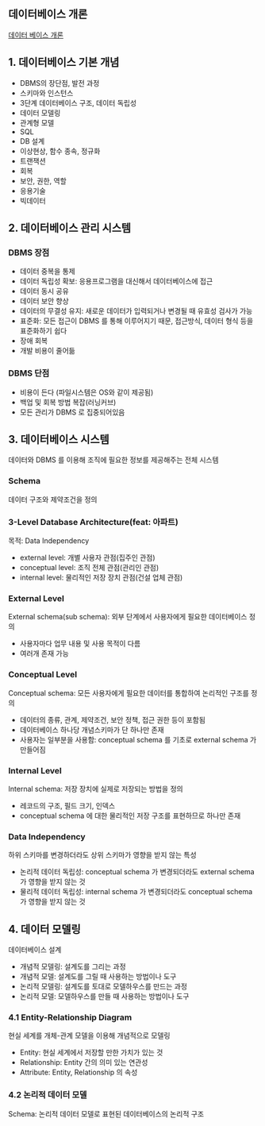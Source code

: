 ## 데이터베이스 개론
[데이터 베이스 개론](https://book.naver.com/bookdb/book_detail.nhn?bid=14427495)


## 1. 데이터베이스 기본 개념
- DBMS의 장단점, 발전 과정
- 스키마와 인스턴스
- 3단계 데이터베이스 구조, 데이터 독립성
- 데이터 모델링
- 관계형 모델
- SQL
- DB 설계
- 이상현상, 함수 종속, 정규화
- 트랜잭션
- 회복
- 보안, 권한, 역할
- 응용기술
- 빅데이터



## 2. 데이터베이스 관리 시스템


### DBMS 장점
- 데이터 중복을 통제
- 데이터 독립성 확보: 응용프로그램을 대신해서 데이터베이스에 접근 
- 데이터 동시 공유
- 데이터 보안 향상
- 데이터의 무결성 유지: 새로운 데이터가 입력되거나 변경될 때 유효성 검사가 가능
- 표준화: 모든 접근이 DBMS 를 통해 이루어지기 때문, 접근방식, 데이터 형식 등을 표준화하기 쉽다
- 장애 회복
- 개발 비용이 줄어듦

### DBMS 단점
- 비용이 든다 (파일시스템은 OS와 같이 제공됨)
- 백업 및 회복 방법 복잡(러닝커브)
- 모든 관리가 DBMS 로 집중되어있음



## 3. 데이터베이스 시스템
데이터와 DBMS 를 이용해 조직에 필요한 정보를 제공해주는 전체 시스템


### Schema
데이터 구조와 제약조건을 정의


### 3-Level Database Architecture(feat: 아파트)
목적: Data Independency
- external level: 개별 사용자 관점(집주인 관점)
- conceptual level: 조직 전체 관점(관리인 관점)
- internal level: 물리적인 저장 장치 관점(건설 업체 관점)


### External Level
External schema(sub schema): 외부 단계에서 사용자에게 필요한 데이터베이스 정의
- 사용자마다 업무 내용 및 사용 목적이 다름
- 여러개 존재 가능


### Conceptual Level
Conceptual schema: 모든 사용자에게 필요한 데이터를 통합하여 논리적인 구조를 정의
- 데이터의 종류, 관계, 제약조건, 보안 정책, 접근 권한 등이 포함됨
- 데이터베이스 하나당 개념스키마가 단 하나만 존재
- 사용자는 일부분을 사용함: conceptual schema 를 기초로 external schema 가 만들어짐


### Internal Level
Internal schema: 저장 장치에 실제로 저장되는 방법을 정의
- 레코드의 구조, 필드 크기, 인덱스
- conceptual schema 에 대한 물리적인 저장 구조를 표현하므로 하나만 존재


### Data Independency
하위 스키마를 변경하더라도 상위 스키마가 영향을 받지 않는 특성
- 논리적 데이터 독립성: conceptual schema 가 변경되더라도 external schema 가 영향을 받지 않는 것
- 물리적 데이터 독립성: internal schema 가 변경되더라도 conceptual schema 가 영향을 받지 않는 것



## 4. 데이터 모델링
데이터베이스 설계
- 개념적 모델링: 설계도를 그리는 과정
- 개념적 모델: 설계도를 그릴 때 사용하는 방법이나 도구
- 논리적 모델링: 설계도를 토대로 모델하우스를 만드는 과정
- 논리적 모델: 모델하우스를 만들 때 사용하는 방법이나 도구

### 4.1 Entity-Relationship Diagram
현실 세계를 개체-관계 모델을 이용해 개념적으로 모델링
- Entity: 현실 세계에서 저장할 만한 가치가 있는 것
- Relationship: Entity 간의 의미 있는 연관성
- Attribute: Entity, Relationship 의 속성  


### 4.2 논리적 데이터 모델
Schema: 논리적 데이터 모델로 표현된 데이터베이스의 논리적 구조


